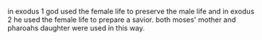 in exodus 1 god used the female life to preserve the male life and in exodus 2 he used the
female life to prepare a savior. both moses' mother and pharoahs daughter were used
in this way.
